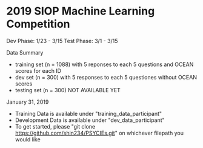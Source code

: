 # 2019 SIOP Machine Learning Competition
Dev Phase: 1/23 - 3/15
Test Phase: 3/1 - 3/15

Data Summary
  - training set (n = 1088) with 5 reponses to each 5 questions and OCEAN scores for each ID
  - dev set (n = 300) with 5 responses to each 5 questiones without OCEAN scores
  - testing set (n = 300) NOT AVAILABLE YET

January 31, 2019
  - Training Data is available under "training_data_participant"
  - Development Data is available under "dev_data_participant"
  - To get started, please "git clone https://github.com/shin234/PSYCIEs.git" on whichever filepath you would like
